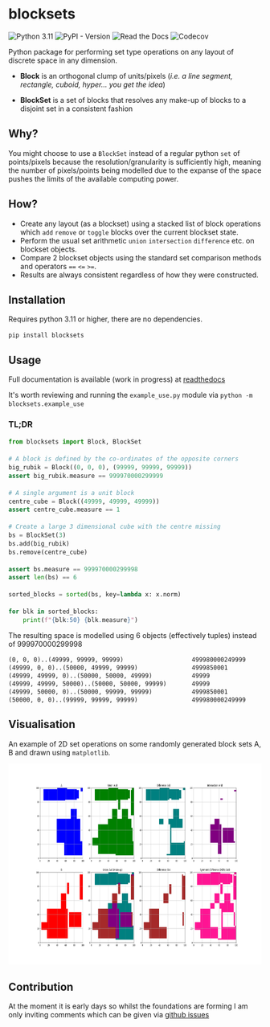 # blocksets

![Python 3.11](https://img.shields.io/badge/python-3.11-blue.svg)
![PyPI - Version](https://img.shields.io/pypi/v/blocksets)
![Read the Docs](https://img.shields.io/readthedocs/blocksets)
![Codecov](https://img.shields.io/codecov/c/github/daveisagit/blocksets)

Python package for performing set type operations on any layout of discrete
space in any dimension.

- **Block** is an orthogonal clump of units/pixels (_i.e. a line segment,
rectangle, cuboid, hyper... you get the idea_)

- **BlockSet** is a set of blocks that resolves any make-up of blocks to a
  disjoint set in a consistent fashion

## Why?

You might choose to use a `BlockSet` instead of a regular python `set` of
points/pixels because the resolution/granularity is sufficiently high, meaning
the number of pixels/points being modelled due to the expanse of the space
pushes the limits of the available computing power.

## How?

- Create any layout (as a blockset) using a stacked list of block operations
  which `add` `remove` or `toggle` blocks over the current blockset state.
- Perform the usual set arithmetic `union` `intersection` `difference` etc. on
  blockset objects.
- Compare 2 blockset objects using the standard set comparison methods and
  operators `==` `<=` `>=`.
- Results are always consistent regardless of how they were constructed.

## Installation

Requires python 3.11 or higher, there are no dependencies.

`pip install blocksets`

## Usage

Full documentation is available (work in progress) at [readthedocs](https://blocksets.readthedocs.io/)

It's worth reviewing and running the `example_use.py` module via
`python -m blocksets.example_use`

### TL;DR

```python
from blocksets import Block, BlockSet

# A block is defined by the co-ordinates of the opposite corners
big_rubik = Block((0, 0, 0), (99999, 99999, 99999)) 
assert big_rubik.measure == 999970000299999

# A single argument is a unit block
centre_cube = Block((49999, 49999, 49999))
assert centre_cube.measure == 1

# Create a large 3 dimensional cube with the centre missing
bs = BlockSet(3)  
bs.add(big_rubik)
bs.remove(centre_cube)

assert bs.measure == 999970000299998
assert len(bs) == 6

sorted_blocks = sorted(bs, key=lambda x: x.norm)

for blk in sorted_blocks:
    print(f"{blk:50} {blk.measure}")
```

The resulting space is modelled using 6 objects (effectively tuples) instead of 999970000299998

```text
(0, 0, 0)..(49999, 99999, 99999)                   499980000249999
(49999, 0, 0)..(50000, 49999, 99999)               4999850001
(49999, 49999, 0)..(50000, 50000, 49999)           49999
(49999, 49999, 50000)..(50000, 50000, 99999)       49999
(49999, 50000, 0)..(50000, 99999, 99999)           4999850001
(50000, 0, 0)..(99999, 99999, 99999)               499980000249999    
```

## Visualisation

An example of 2D set operations on some randomly generated block sets A, B and
drawn using `matplotlib`.

<img
src="https://raw.githubusercontent.com/daveisagit/blocksets/main//assets/example_2d_all_set_operations.png"
width="800" height="400" alt="2D - All Set Operations Example">

## Contribution

At the moment it is early days so whilst the foundations are forming I am only
inviting comments which can be given via [github
issues]([https://](https://github.com/daveisagit/blocksets/issues))
